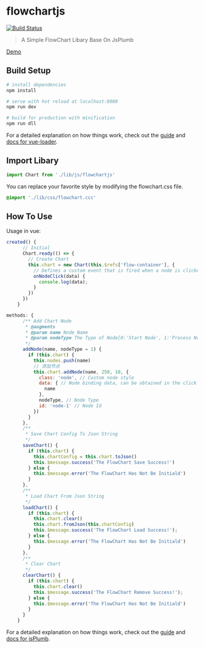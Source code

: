 # flowchartjs

[![Build Status](https://travis-ci.org/lonly197/cachejs.svg?branch=master)](https://travis-ci.org/lonly197/cachejs)

> A Simple FlowChart Libary Base On JsPlumb

[Demo](https://cdn.rawgit.com/lonly197/flowchartjs/master/demo/index.htmt)

## Build Setup

``` bash
# install dependencies
npm install

# serve with hot reload at localhost:8080
npm run dev

# build for production with minification
npm run dll
```

For a detailed explanation on how things work, check out the [guide](http://vuejs-templates.github.io/webpack/) and [docs for vue-loader](http://vuejs.github.io/vue-loader).

## Import Libary

```JavaScript
import Chart from './lib/js/flowchartjs'
```

You can replace your favorite style by modifying the flowchart.css file.

```CSS
@import './lib/css/flowchart.ccc'
```

## How To Use

Usage in vue:

```JavaScript
created() {
      // Initial
      Chart.ready(() => {
        // Create Chart
        this.chart = new Chart(this.$refs['flow-container'], {
          // Defines a custom event that is fired when a node is clicked
          onNodeClick(data) {
            console.log(data);
          }
        })
      })
    }
```

```JavaScript
methods: {
      /** Add Chart Node
       * @augments
       * @param name Node Name
       * @param nodeType The Type of Node[0:'Start Node', 1:'Process Node', 2:'End Node']
       */
      addNode(name, nodeType = 1) {
        if (this.chart) {
          this.nodes.push(name)
          // 添加节点
          this.chart.addNode(name, 250, 10, {
            class: 'node', // Custom node style
            data: { // Node binding data, can be obtained in the click event
              name
            },
            nodeType, // Node Type
            id: 'node-1' // Node Id
          })
        }
      },
      /**
       * Save Chart Config To Json String
       */
      saveChart() {
        if (this.chart) {
          this.chartConfig = this.chart.toJson()
          this.$message.success('The FlowChart Save Success!')
        } else {
          this.$message.error('The FlowChart Has Not Be Initiald')
        }
      },
      /**
       * Load Chart From Json String
       */
      loadChart() {
        if (this.chart) {
          this.chart.clear()
          this.chart.fromJson(this.chartConfig)
          this.$message.success('The FlowChart Load Success!');
        } else {
          this.$message.error('The FlowChart Has Not Be Initiald')
        }
      },
      /**
       * Clear Chart
       */
      clearChart() {
        if (this.chart) {
          this.chart.clear()
          this.$message.success('The FlowChart Remove Success!');
        } else {
          this.$message.error('The FlowChart Has Not Be Initiald')
        }
      }
    }
```

For a detailed explanation on how things work, check out the [guide](https://jsplumbtoolkit.com/community/doc/home.html) and [docs for jsPlumb](https://jsplumbtoolkit.com/community/apidocs/index.html).

